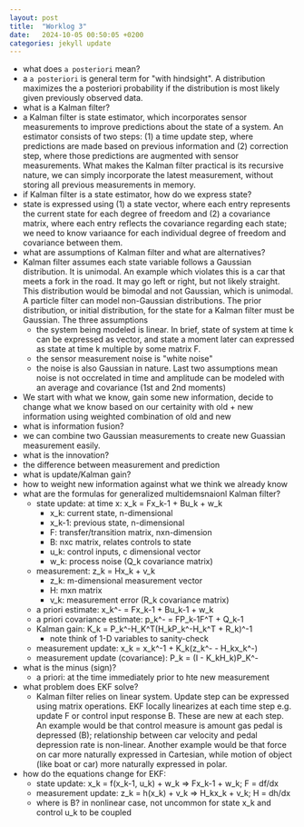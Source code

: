 ```yaml
---
layout: post
title:  "Worklog 3"
date:   2024-10-05 00:50:05 +0200
categories: jekyll update
---
```


* what does `a posteriori` mean?
* a `a posteriori` is general term for "with hindsight". A distribution maximizes the a posteriori probability if the distribution is most likely given previously observed data.
* what is a Kalman filter?
* a Kalman filter is state estimator, which incorporates sensor measurements to improve predictions about the state of a system. An estimator consists of two steps: (1) a time update step, where predictions are made based on previous information and (2) correction step, where those predictions are augmented with sensor measurements. What makes the Kalman filter practical is its recursive nature, we can simply incorporate the latest measurement, without storing all previous measurements in memory.
* if Kalman filter is a state estimator, how do we express state?
* state is expressed using (1) a state vector, where each entry represents the current state for each degree of freedom and (2) a covariance matrix, where each entry reflects the covariance regarding each state; we need to know variaance for each individual degree of freedom and covariance between them.
* what are assumptions of Kalman filter and what are alternatives?
* Kalman filter assumes each state variable follows a Gaussian distribution. It is unimodal. An example which violates this is a car that meets a fork in the road. It may go left or right, but not likely straight. This distribution would be bimodal and not Gaussian, which is unimodal. A particle filter can model non-Gaussian distributions. The prior distribution, or initial distribution, for the state for a Kalman filter must be Gaussian. The three assumptions
    * the system being modeled is linear. In brief, state of system at time k can be expressed as vector, and state a moment later can expressed as state at time k multiple by some matrix F.
    * the sensor measurement noise is "white noise"
    * the noise is also Gaussian in nature. 
Last two assumptions mean noise is not occrelated in time and amplitude can be modeled with an average and covariance (1st and 2nd moments)
* We start with what we know, gain some new information, decide to change what we know based on our certainity with old + new information using weighted combination of old and new
* what is information fusion?
* we can combine two Gaussian measurements to create new Guassian measurement easily.
* what is the innovation?
* the difference between measurement and prediction
* what is update/Kalman gain?
* how to weight new information against what we think we already know
* what are the formulas for generalized multidemsnaionl Kalman filter?
    * state update: at time x: x_k = Fx_k-1 + Bu_k + w_k
        * x_k: current state, n-dimensional
        * x_k-1: previous state, n-dimensional
        * F: transfer/transition matrix, nxn-dimension
        * B: nxc matrix, relates controls to state
        * u_k: control inputs, c dimensional vector
        * w_k: process noise (Q_k covariance matrix)
    * measurement: z_k = Hx_k + v_k
        * z_k: m-dimensional measurement vector
        * H: mxn matrix
        * v_k: measurement error (R_k covariance matrix)
    * a priori estimate: x_k^- = Fx_k-1 + Bu_k-1 + w_k
    * a priori covariance estimate: p_k^- = FP_k-1F^T + Q_k-1
    * Kalman gain: K_k = P_k^-H_K^T(H_kP_k^-H_k^T + R_k)^-1
        * note think of 1-D variables to sanity-check
    * measurement update: x_k = x_k^-1 + K_k(z_k^- - H_kx_k^-)
    * measurement update (covariance): P_k = (I - K_kH_k)P_K^-
* what is the minus (sign)?
    * a priori: at the time immediately prior to hte new measurement
* what problem does EKF solve?
    * Kalman filter relies on linear system. Update step can be expressed using matrix operations. EKF locally linearizes at each time step e.g. update F or control input response B. These are new at each step. An example would be that control measure is amount gas pedal is depressed (B); relationship between car velocity and pedal depression rate is non-linear. Another example would be that force on car more naturally expressed in Cartesian, while motion of object (like boat or car) more naturally expressed in polar.
* how do the equations change for EKF:
    * state update: x_k = f(x_k-1, u_k) + w_k => Fx_k-1 + w_k; F = df/dx
    * measurement update: z_k = h(x_k) + v_k => H_kx_k + v_k; H = dh/dx
    * where is B? in nonlinear case, not uncommon for state x_k and control u_k to be coupled

